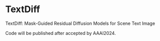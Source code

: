 # TextDiff
TextDiff: Mask-Guided Residual Diffusion Models for Scene Text Image

Code will be published after accepted by AAAI2024.
